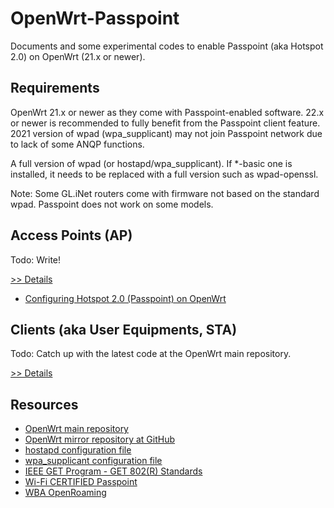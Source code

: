 # OpenWrt-Passpoint

Documents and some experimental codes to enable Passpoint (aka Hotspot 2.0) on OpenWrt (21.x or newer).

## Requirements

OpenWrt 21.x or newer as they come with Passpoint-enabled software. 22.x or newer is recommended to fully benefit from the Passpoint client feature. 2021 version of wpad (wpa_supplicant) may not join Passpoint network due to lack of some ANQP functions.

A full version of wpad (or hostapd/wpa_supplicant). If *-basic one is installed, it needs to be replaced with a full version such as wpad-openssl.

Note: Some GL.iNet routers come with firmware not based on the standard wpad. Passpoint does not work on some models.


## Access Points (AP)

Todo:
Write!

[>> Details](ap/README.md)

- [Configuring Hotspot 2.0 (Passpoint) on OpenWrt](https://hgot07.hatenablog.com/entry/2022/03/21/231715)


## Clients (aka User Equipments, STA)

Todo:
Catch up with the latest code at the OpenWrt main repository.

[>> Details](sta/README.md)

## Resources
- [OpenWrt main repository](https://git.openwrt.org/openwrt/openwrt.git)
- [OpenWrt mirror repository at GitHub](https://github.com/openwrt/openwrt)
- [hostapd configuration file](https://w1.fi/cgit/hostap/plain/hostapd/hostapd.conf)
- [wpa_supplicant configuration file](https://w1.fi/cgit/hostap/plain/wpa_supplicant/wpa_supplicant.conf)
- [IEEE GET Program - GET 802(R) Standards](https://ieeexplore.ieee.org/browse/standards/get-program/page/series?id=68)
- [Wi-Fi CERTIFIED Passpoint](https://www.wi-fi.org/discover-wi-fi/passpoint)
- [WBA OpenRoaming](https://wballiance.com/openroaming/)
